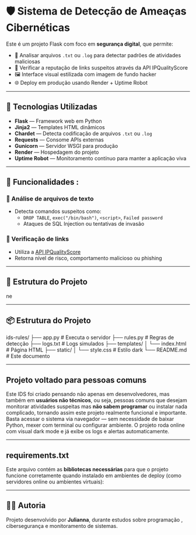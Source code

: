 # 🛡️ Sistema de Detecção de Ameaças Cibernéticas

Este é um projeto Flask com foco em **segurança digital**, que permite:

- 📁 Analisar arquivos `.txt` ou `.log` para detectar padrões de atividades maliciosas
- 🔗 Verificar a reputação de links suspeitos através da API IPQualityScore
- 🖼️ Interface visual estilizada com imagem de fundo hacker
- 🌐 Deploy em produção usando Render + Uptime Robot

---

## 🚀 Tecnologias Utilizadas

- **Flask** — Framework web em Python
- **Jinja2** — Templates HTML dinâmicos
- **Chardet** — Detecta codificação de arquivos `.txt` ou `.log`
- **Requests** — Consome APIs externas
- **Gunicorn** — Servidor WSGI para produção
- **Render** — Hospedagem do projeto
- **Uptime Robot** — Monitoramento contínuo para manter a aplicação viva

---

## 🧰 Funcionalidades :

### 📁 Análise de arquivos de texto

- Detecta comandos suspeitos como:
  - `DROP TABLE`, `exec("/bin/bash")`, `<script>`, `Failed password`
  - Ataques de SQL Injection ou tentativas de invasão

### 🔗 Verificação de links

- Utiliza a [API IPQualityScore](https://ipqualityscore.com/documentation/url-scanner)
- Retorna nível de risco, comportamento malicioso ou phishing

---

## 📂 Estrutura do Projeto
ne

---

## 📦 Estrutura do Projeto

ids-rules/
├── app.py               # Executa o servidor
├── rules.py             # Regras de detecção
├── logs.txt             # Logs simulados
├── templates/
│   └── index.html       # Página HTML
├── static/
│   └── style.css        # Estilo dark
└── README.md            # Este documento 

---

## Projeto voltado para pessoas comuns
Este IDS foi criado pensando não apenas em desenvolvedores, mas também em **usuários não técnicos**, ou seja, pessoas comuns que desejam monitorar atividades suspeitas mas **não sabem programar** ou instalar nada complicado, tornando assim este projeto realmente funcional e importante.
Basta acessar o sistema via navegador — sem necessidade de baixar Python, mexer com terminal ou configurar ambiente. O projeto roda online com visual dark mode e já exibe os logs e alertas automaticamente.

---

## requirements.txt
Este arquivo contém as **bibliotecas necessárias** para que o projeto funcione corretamente quando instalado em ambientes de deploy (como servidores online ou ambientes virtuais):

---

## 👩‍💻 Autoria
Projeto desenvolvido por **Julianna**, durante estudos sobre programação , cibersegurança e monitoramento de sistemas.
